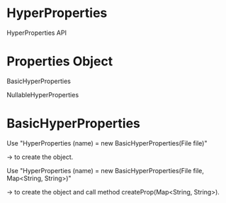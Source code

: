 # HyperProperties
HyperProperties API

# Properties Object
BasicHyperProperties

NullableHyperProperties

# BasicHyperProperties
Use "HyperProperties (name) = new BasicHyperProperties(File file)"

-> to create the object.



Use "HyperProperties (name) = new BasicHyperProperties(File file, Map<String, String>)"

-> to create the object and call method createProp(Map<String, String>).

